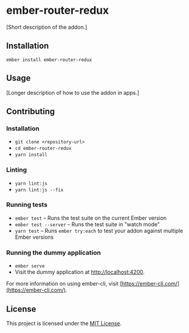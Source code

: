 ember-router-redux
==============================================================================

[Short description of the addon.]

Installation
------------------------------------------------------------------------------

```
ember install ember-router-redux
```


Usage
------------------------------------------------------------------------------

[Longer description of how to use the addon in apps.]


Contributing
------------------------------------------------------------------------------

### Installation

* `git clone <repository-url>`
* `cd ember-router-redux`
* `yarn install`

### Linting

* `yarn lint:js`
* `yarn lint:js --fix`

### Running tests

* `ember test` – Runs the test suite on the current Ember version
* `ember test --server` – Runs the test suite in "watch mode"
* `yarn test` – Runs `ember try:each` to test your addon against multiple Ember versions

### Running the dummy application

* `ember serve`
* Visit the dummy application at [http://localhost:4200](http://localhost:4200).

For more information on using ember-cli, visit [https://ember-cli.com/](https://ember-cli.com/).

License
------------------------------------------------------------------------------

This project is licensed under the [MIT License](LICENSE.md).
